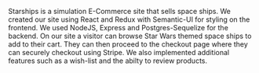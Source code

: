 Starships is a simulation E-Commerce site that sells space ships.  We created our site using React and Redux with Semantic-UI for styling on the frontend.  We used NodeJS, Express and Postgres-Sequelize for the backend. On our site a visitor can browse Star Wars themed space ships to add to their cart. They can then proceed to the checkout page where they can securely checkout using Stripe.  We also implemented additional features such as a wish-list and the abilty to review products.
